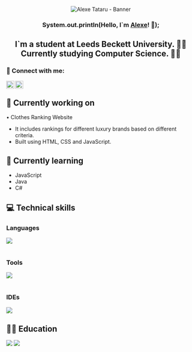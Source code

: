 <p align="center">
  <img src="https://user-images.githubusercontent.com/114700306/280758827-9955ffa5-858c-4f04-8ff4-9a5ada19140f.png" alt="Alexe Tataru - Banner"></a>
</p>

<h3 align="center">
    System.out.println(Hello, I`m <a href="https://www.linkedin.com/in/alexe-tataru-52bb55208/" target="_blank" rel="noreferrer">Alexe</a>! 👋);
</h3>

<h2 align="center">
    I`m a student at Leeds Beckett University. 🧑‍🎓 </br>
    Currently studying Computer Science. 👨‍💻
</h2>

### 🤝 Connect with me:

<a href="https://www.linkedin.com/in/alexe-tataru-52bb55208/"><img align="left" src="https://raw.githubusercontent.com/yushi1007/yushi1007/main/images/linkedin.svg" alt="Yu Shi | LinkedIn" width="21px"/></a>
<a href="https://www.instagram.com/notoriousmaka/"><img align="left" src="https://raw.githubusercontent.com/yushi1007/yushi1007/main/images/instagram.svg" alt="Yu Shi | Instagram" width="21px"/></a>
</br>

## 🔭 Currently working on

• Clothes Ranking Website
  <ul>
    <li>It includes rankings for different luxury brands based on different criteria.</li>
    <li>Built using HTML, CSS and JavaScript.</li>
  </ul>

## 🌱 Currently learning

  <ul>
    <li>JavaScript</li>
    <li>Java</li>
    <li>C#</li>
  </ul>

## 💻 Technical skills

### Languages
[![](https://skillicons.dev/icons?i=py,java,c,html,css,php,mysql&perline=3)](https://skillicons.dev)
</br> </br>

### Tools
[![](https://skillicons.dev/icons?i=git,github)](https://skillicons.dev)
</br> </br>

### IDEs
[![](https://skillicons.dev/icons?i=eclipse,idea,vscode,visualstudio&perline=2)](https://skillicons.dev)

## 🧑‍🎓 Education

![](https://img.shields.io/badge/Codecademy-FFF0E5?style=for-the-badge&logo=codecademy&logoColor=303347)
![](https://img.shields.io/badge/freecodecamp-27273D?style=for-the-badge&logo=freecodecamp&logoColor=white)

